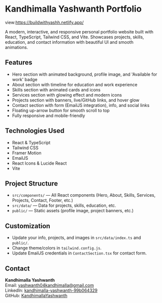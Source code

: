 # Kandhimalla Yashwanth Portfolio
view:https://buildwithyashh.netlify.app/

A modern, interactive, and responsive personal portfolio website built with React, TypeScript, Tailwind CSS, and Vite. Showcases projects, skills, education, and contact information with beautiful UI and smooth animations.

## Features
- Hero section with animated background, profile image, and 'Available for work' badge
- About section with timeline for education and work experience
- Skills section with animated cards and icons
- Services section with glowing effect and modern icons
- Projects section with banners, live/GitHub links, and hover glow
- Contact section with form (EmailJS integration), info, and social links
- Floating up-arrow button for smooth scroll to top
- Fully responsive and mobile-friendly

## Technologies Used
- React & TypeScript
- Tailwind CSS
- Framer Motion
- EmailJS
- React Icons & Lucide React
- Vite


## Project Structure
- `src/components/` — All React components (Hero, About, Skills, Services, Projects, Contact, Footer, etc.)
- `src/data/` — Data for projects, skills, education, etc.
- `public/` — Static assets (profile image, project banners, etc.)

## Customization
- Update your info, projects, and images in `src/data/index.ts` and `public/`.
- Change theme/colors in `tailwind.config.js`.
- Update EmailJS credentials in `ContactSection.tsx` for contact form.

## Contact
**Kandhimalla Yashwanth**  
Email: yashwanth04kandhimalla@gmail.com  
LinkedIn: [kandhimalla-yashwanth-99b064329](https://www.linkedin.com/in/kandhimalla-yashwanth-99b064329/)  
GitHub: [KandhimallaYashwanth](https://github.com/KandhimallaYashwanth)
